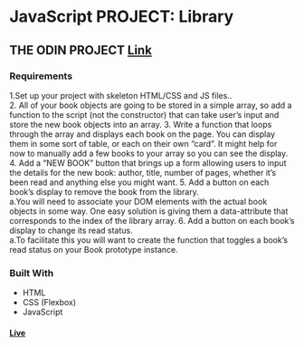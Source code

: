 # JavaScript PROJECT: Library
## THE ODIN PROJECT [Link](https://www.theodinproject.com/lessons/node-path-javascript-library)<br>
### Requirements
1.Set up your project with skeleton HTML/CSS and JS files..<br>
2. All of your book objects are going to be stored in a simple array, so add a function to the script (not the constructor) that can take user’s input and store the new book objects into an array.
3. Write a function that loops through the array and displays each book on the page. You can display them in some sort of table, or each on their own “card”. It might help for now to manually add a few books to your array so you can see the display.
4. Add a “NEW BOOK” button that brings up a form allowing users to input the details for the new book: author, title, number of pages, whether it’s been read and anything else you might want.
5. Add a button on each book’s display to remove the book from the library.<br>
    a.You will need to associate your DOM elements with the actual book objects in some way. One easy solution is giving them a data-attribute that corresponds to the index of the library array.
6. Add a button on each book’s display to change its read status.<br>
    a.To facilitate this you will want to create the function that toggles a book’s read status on your Book prototype instance.
### Built With
- HTML <br>
- CSS (Flexbox) <br>
- JavaScript<br>

#### [Live](https://artanmerko.github.io/library/)
